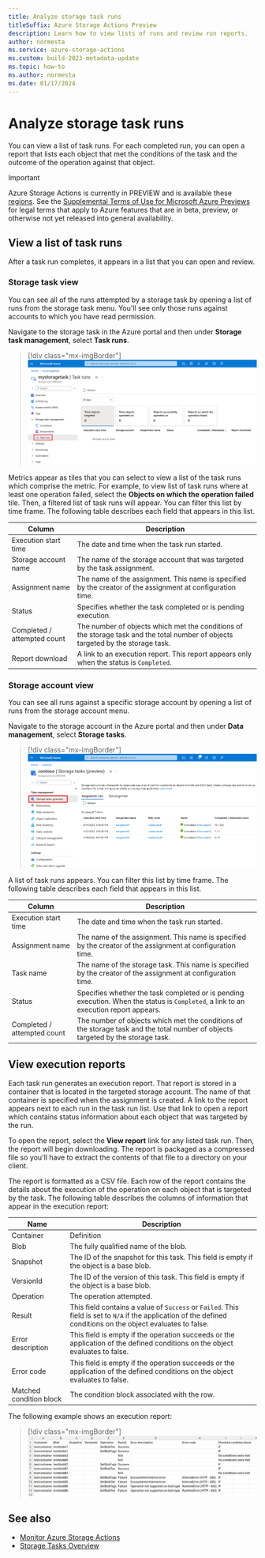 ```yaml
---
title: Analyze storage task runs
titleSuffix: Azure Storage Actions Preview
description: Learn how to view lists of runs and review run reports.
author: normesta
ms.service: azure-storage-actions
ms.custom: build-2023-metadata-update
ms.topic: how-to
ms.author: normesta
ms.date: 01/17/2024
---
```


# Analyze storage task runs

You can view a list of task runs. For each completed run, you can open a report that lists each object that met the conditions of the task and the outcome of the operation against that object.

> [!IMPORTANT]
> Azure Storage Actions is currently in PREVIEW and is available these [regions](../overview.md#supported-regions).
> See the [Supplemental Terms of Use for Microsoft Azure Previews](https://azure.microsoft.com/support/legal/preview-supplemental-terms/) for legal terms that apply to Azure features that are in beta, preview, or otherwise not yet released into general availability.

## View a list of task runs

After a task run completes, it appears in a list that you can open and review.

### Storage task view

You can see all of the runs attempted by a storage task by opening a list of runs from the storage task menu. You'll see only those runs against accounts to which you have read permission.

Navigate to the storage task in the Azure portal and then under **Storage task management**, select **Task runs**.

> [!div class="mx-imgBorder"]
> ![Screenshot of the the storage task list when opened from a storage task.](../media/storage-tasks/storage-task-runs/storage-task-runs-storage-task-view.png)

Metrics appear as tiles that you can select to view a list of the task runs which comprise the metric. For example, to view list of task runs where at least one operation failed, select the **Objects on which the operation failed** tile. Then, a filtered list of task runs will appear. You can filter this list by time frame. The following table describes each field that appears in this list.

| Column  | Description |
|--|--|
| Execution start time | The date and time when the task run started. |
| Storage account name | The name of the storage account that was targeted by the task assignment. |
| Assignment name | The name of the assignment. This name is specified by the creator of the assignment at configuration time. |
| Status | Specifies whether the task completed or is pending execution. |
| Completed / attempted count | The number of objects which met the conditions of the storage task and the total number of objects targeted by the storage task. |
| Report download | A link to an execution report. This report appears only when the status is `Completed`.|

### Storage account view

You can see all runs against a specific storage account by opening a list of runs from the storage account menu.

Navigate to the storage account in the Azure portal and then under **Data management**, select **Storage tasks**.

> [!div class="mx-imgBorder"]
> ![Screenshot of the the storage task list when opened from a storage account.](../media/storage-tasks/storage-task-runs/storage-task-runs-storage-account-view.png)

A list of task runs appears. You can filter this list by time frame. The following table describes each field that appears in this list.

| Column  | Description |
|--|--|
| Execution start time | The date and time when the task run started. |
| Assignment name | The name of the assignment. This name is specified by the creator of the assignment at configuration time. |
| Task name | The name of the storage task. This name is specified by the creator of the assignment at configuration time. |
| Status | Specifies whether the task completed or is pending execution. When the status is `Completed`, a link to an execution report appears. |
| Completed / attempted count | The number of objects which met the conditions of the storage task and the total number of objects targeted by the storage task. |

## View execution reports

Each task run generates an execution report. That report is stored in a container that is located in the targeted storage account. The name of that container is specified when the assignment is created.  A link to the report appears next to each run in the task run list. Use that link to open a report which contains status information about each object that was targeted by the run.

To open the report, select the **View report** link for any listed task run. Then, the report will begin downloading. The report is packaged as a compressed file so you'll have to extract the contents of that file to a directory on your client.

The report is formatted as a CSV file. Each row of the report contains the details about the execution of the operation on each object that is targeted by the task. The following table describes the columns of information that appear in the execution report:

| Name | Description |
|--|--|
| Container | Definition |
| Blob | The fully qualified name of the blob. |
| Snapshot | The ID of the snapshot for this task. This field is empty if the object is a base blob.  |
| VersionId | The ID of the version of this task. This field is empty if the object is a base blob. |
| Operation | The operation attempted. |
| Result | This field contains a value of `Success` or `Failed`. This field is set to `N/A` if the application of the defined conditions on the object evaluates to false. |
| Error description | This field is empty if the operation succeeds or the application of the defined conditions on the object evaluates to false. |
| Error code | This field is empty if the operation succeeds or the application of the defined conditions on the object evaluates to false. |
| Matched condition block | The condition block associated with the row. |

The following example shows an execution report:

> [!div class="mx-imgBorder"]
> ![Screenshot of a sample execution report.](../media/storage-tasks/storage-task-runs/execution-report-example.png)

## See also

- [Monitor Azure Storage Actions](monitor-storage-tasks.md)
- [Storage Tasks Overview](../overview.md)
